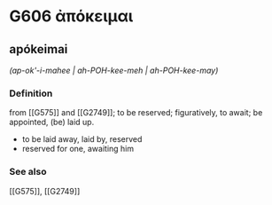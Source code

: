 # G606 ἀπόκειμαι

## apókeimai

_(ap-ok'-i-mahee | ah-POH-kee-meh | ah-POH-kee-may)_

### Definition

from [[G575]] and [[G2749]]; to be reserved; figuratively, to await; be appointed, (be) laid up.

- to be laid away, laid by, reserved
- reserved for one, awaiting him

### See also

[[G575]], [[G2749]]

